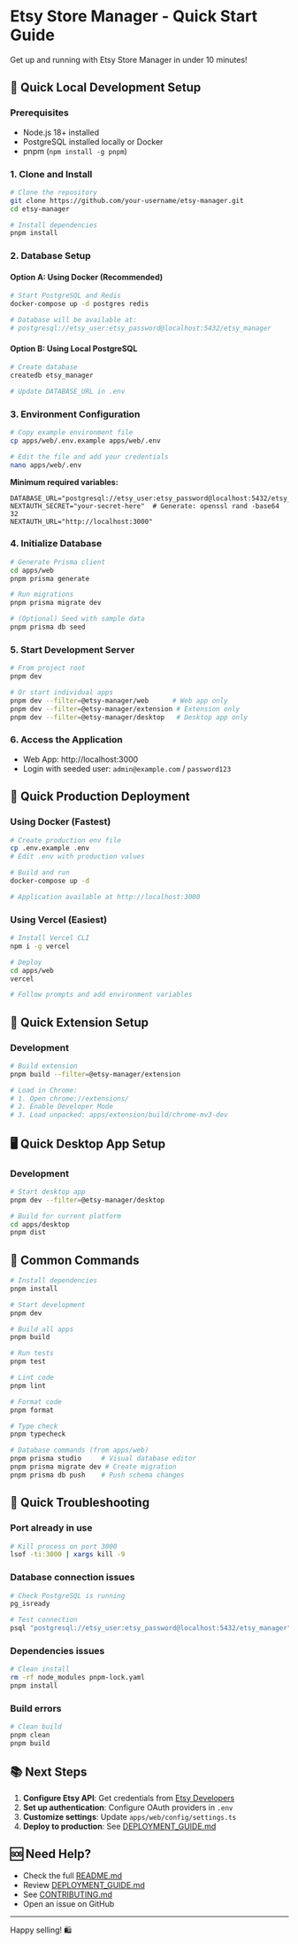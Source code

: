 # Etsy Store Manager - Quick Start Guide

Get up and running with Etsy Store Manager in under 10 minutes!

## 🚀 Quick Local Development Setup

### Prerequisites
- Node.js 18+ installed
- PostgreSQL installed locally or Docker
- pnpm (`npm install -g pnpm`)

### 1. Clone and Install
```bash
# Clone the repository
git clone https://github.com/your-username/etsy-manager.git
cd etsy-manager

# Install dependencies
pnpm install
```

### 2. Database Setup

#### Option A: Using Docker (Recommended)
```bash
# Start PostgreSQL and Redis
docker-compose up -d postgres redis

# Database will be available at:
# postgresql://etsy_user:etsy_password@localhost:5432/etsy_manager
```

#### Option B: Using Local PostgreSQL
```bash
# Create database
createdb etsy_manager

# Update DATABASE_URL in .env
```

### 3. Environment Configuration
```bash
# Copy example environment file
cp apps/web/.env.example apps/web/.env

# Edit the file and add your credentials
nano apps/web/.env
```

**Minimum required variables:**
```env
DATABASE_URL="postgresql://etsy_user:etsy_password@localhost:5432/etsy_manager"
NEXTAUTH_SECRET="your-secret-here"  # Generate: openssl rand -base64 32
NEXTAUTH_URL="http://localhost:3000"
```

### 4. Initialize Database
```bash
# Generate Prisma client
cd apps/web
pnpm prisma generate

# Run migrations
pnpm prisma migrate dev

# (Optional) Seed with sample data
pnpm prisma db seed
```

### 5. Start Development Server
```bash
# From project root
pnpm dev

# Or start individual apps
pnpm dev --filter=@etsy-manager/web      # Web app only
pnpm dev --filter=@etsy-manager/extension # Extension only
pnpm dev --filter=@etsy-manager/desktop   # Desktop app only
```

### 6. Access the Application
- Web App: http://localhost:3000
- Login with seeded user: `admin@example.com` / `password123`

## 🎯 Quick Production Deployment

### Using Docker (Fastest)
```bash
# Create production env file
cp .env.example .env
# Edit .env with production values

# Build and run
docker-compose up -d

# Application available at http://localhost:3000
```

### Using Vercel (Easiest)
```bash
# Install Vercel CLI
npm i -g vercel

# Deploy
cd apps/web
vercel

# Follow prompts and add environment variables
```

## 📱 Quick Extension Setup

### Development
```bash
# Build extension
pnpm build --filter=@etsy-manager/extension

# Load in Chrome:
# 1. Open chrome://extensions/
# 2. Enable Developer Mode
# 3. Load unpacked: apps/extension/build/chrome-mv3-dev
```

## 🖥️ Quick Desktop App Setup

### Development
```bash
# Start desktop app
pnpm dev --filter=@etsy-manager/desktop

# Build for current platform
cd apps/desktop
pnpm dist
```

## 🔧 Common Commands

```bash
# Install dependencies
pnpm install

# Start development
pnpm dev

# Build all apps
pnpm build

# Run tests
pnpm test

# Lint code
pnpm lint

# Format code
pnpm format

# Type check
pnpm typecheck

# Database commands (from apps/web)
pnpm prisma studio     # Visual database editor
pnpm prisma migrate dev # Create migration
pnpm prisma db push    # Push schema changes
```

## 🐛 Quick Troubleshooting

### Port already in use
```bash
# Kill process on port 3000
lsof -ti:3000 | xargs kill -9
```

### Database connection issues
```bash
# Check PostgreSQL is running
pg_isready

# Test connection
psql "postgresql://etsy_user:etsy_password@localhost:5432/etsy_manager"
```

### Dependencies issues
```bash
# Clean install
rm -rf node_modules pnpm-lock.yaml
pnpm install
```

### Build errors
```bash
# Clean build
pnpm clean
pnpm build
```

## 📚 Next Steps

1. **Configure Etsy API**: Get credentials from [Etsy Developers](https://www.etsy.com/developers/)
2. **Set up authentication**: Configure OAuth providers in `.env`
3. **Customize settings**: Update `apps/web/config/settings.ts`
4. **Deploy to production**: See [DEPLOYMENT_GUIDE.md](./DEPLOYMENT_GUIDE.md)

## 🆘 Need Help?

- Check the full [README.md](../README.md)
- Review [DEPLOYMENT_GUIDE.md](./DEPLOYMENT_GUIDE.md)
- See [CONTRIBUTING.md](../CONTRIBUTING.md)
- Open an issue on GitHub

---

Happy selling! 🛍️